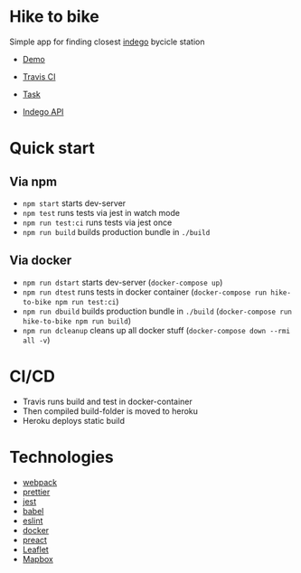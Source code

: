 # Hike to bike

Simple app for finding closest [indego](https://www.rideindego.com/) bycicle station

- [Demo](https://hike-to-bike.herokuapp.com)
- [Travis CI](https://travis-ci.com/bezdonas/hike-to-bike/)

- [Task](https://docs.google.com/document/d/1z3zuNeS7Gt0CbS9HMXQC-ta7ICUi35JA0Bn6kCYCGwQ/edit)
- [Indego API](https://www.rideindego.com/stations/json/)

# Quick start

## Via npm

- `npm start` starts dev-server
- `npm test` runs tests via jest in watch mode
- `npm run test:ci` runs tests via jest once
- `npm run build` builds production bundle in `./build`

## Via docker

- `npm run dstart` starts dev-server (`docker-compose up`)
- `npm run dtest` runs tests in docker container (`docker-compose run hike-to-bike npm run test:ci`)
- `npm run dbuild` builds production bundle in `./build` (`docker-compose run hike-to-bike npm run build`)
- `npm run dcleanup` cleans up all docker stuff (`docker-compose down --rmi all -v`)

# CI/CD

- Travis runs build and test in docker-container
- Then compiled build-folder is moved to heroku
- Heroku deploys static build

# Technologies

- [webpack](https://webpack.js.org/)
- [prettier](https://prettier.io/)
- [jest](https://jestjs.io/)
- [babel](https://babeljs.io/)
- [eslint](https://eslint.org)
- [docker](https://www.docker.com/)
- [preact](https://preactjs.com/)
- [Leaflet](https://leafletjs.com)
- [Mapbox](https://mapbox.com/)
